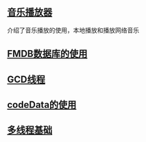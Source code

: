 ## [音乐播放器](ZjcsHub.github.io/音频播放器.html)
介绍了音乐播放的使用，本地播放和播放网络音乐

## [FMDB数据库的使用](ZjcsHub.github.io/FMDB数据库.html)

## [GCD线程](ZjcsHub.github.io/GCD的使用.html)

## [codeData的使用](ZjcsHub.github.io/codeData使用.html)

## [多线程基础](ZjcsHub.github.io/多线程基础.html)
